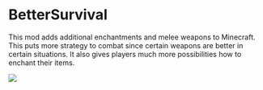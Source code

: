 # BetterSurvival
This mod adds additional enchantments and melee weapons to Minecraft. This puts more strategy to combat since certain weapons are better in certain situations. It also gives players much more possibilities how to enchant their items. 
 
[![](http://cf.way2muchnoise.eu/title/260360_Download_%20.svg?badge_style=for_the_badge)](https://www.curseforge.com/minecraft/mc-mods/better-survival-mod)

